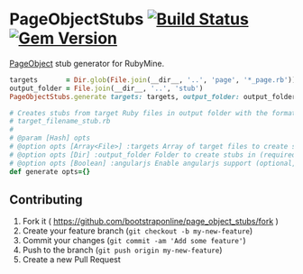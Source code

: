 # PageObjectStubs [![Build Status](https://travis-ci.org/bootstraponline/page_object_stubs.svg?branch=master)](https://travis-ci.org/bootstraponline/page_object_stubs) [![Gem Version](https://badge.fury.io/rb/page_object_stubs.svg)](https://rubygems.org/gems/page_object_stubs)

[PageObject](https://github.com/cheezy/page-object) stub generator for RubyMine.

```ruby
targets       = Dir.glob(File.join(__dir__, '..', 'page', '*_page.rb'))
output_folder = File.join(__dir__, '..', 'stub')
PageObjectStubs.generate targets: targets, output_folder: output_folder, angularjs: false
```

```ruby
# Creates stubs from target Ruby files in output folder with the format
# target_filename_stub.rb
#
# @param [Hash] opts
# @option opts [Array<File>] :targets Array of target files to create stubs from (required)
# @option opts [Dir] :output_folder Folder to create stubs in (required)
# @option opts [Boolean] :angularjs Enable angularjs support (optional, default false)
def generate opts={}
```

## Contributing

1. Fork it ( https://github.com/bootstraponline/page_object_stubs/fork )
2. Create your feature branch (`git checkout -b my-new-feature`)
3. Commit your changes (`git commit -am 'Add some feature'`)
4. Push to the branch (`git push origin my-new-feature`)
5. Create a new Pull Request
